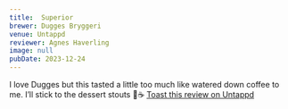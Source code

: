 ```yaml
---
title:  Superior
brewer: Dugges Bryggeri
venue: Untappd
reviewer: Agnes Haverling
image: null
pubDate: 2023-12-24
---
```


I love Dugges but this tasted a little too much like watered down coffee to me. I’ll stick to the dessert stouts 🥃☕️
[Toast this review on Untappd](https://untappd.com/user/&#45;Spacebacon&#45;/checkin/1342391786)
